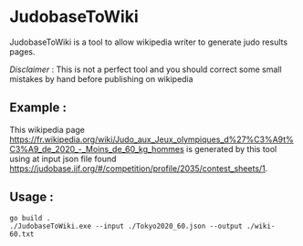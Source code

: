 # JudobaseToWiki

JudobaseToWiki is a tool to allow wikipedia writer to generate judo results pages. 

*Disclaimer* : This is not a perfect tool and you should correct some small mistakes by hand before publishing on wikipedia

## Example :
This wikipedia page https://fr.wikipedia.org/wiki/Judo_aux_Jeux_olympiques_d%27%C3%A9t%C3%A9_de_2020_-_Moins_de_60_kg_hommes is generated by this tool using at input json file found https://judobase.ijf.org/#/competition/profile/2035/contest_sheets/1.

## Usage :
```
go build .
./JudobaseToWiki.exe --input ./Tokyo2020_60.json --output ./wiki-60.txt
```
